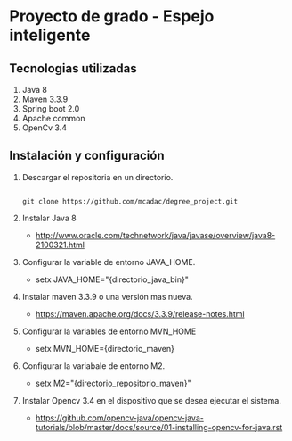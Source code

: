 # Proyecto de grado - Espejo inteligente

## Tecnologias utilizadas

1. Java 8
2. Maven 3.3.9
3. Spring boot 2.0
4. Apache common
5. OpenCv 3.4

## Instalación y configuración

1. Descargar el repositoria en un directorio.

    ```

    git clone https://github.com/mcadac/degree_project.git
    ```

2. Instalar Java 8

    - http://www.oracle.com/technetwork/java/javase/overview/java8-2100321.html

3. Configurar la variable de entorno JAVA_HOME. 

    - setx JAVA_HOME="{directorio_java_bin}"

4. Instalar maven 3.3.9 o una versión mas nueva.

    - https://maven.apache.org/docs/3.3.9/release-notes.html

5. Configurar la variables de entorno MVN_HOME

    - setx MVN_HOME={directorio_maven}

6. Configurar la variabale de entorno M2.

    - setx M2="{directorio_repositorio_maven}"

6. Instalar Opencv 3.4 en el dispositivo que se desea ejecutar el sistema.

    - https://github.com/opencv-java/opencv-java-tutorials/blob/master/docs/source/01-installing-opencv-for-java.rst




